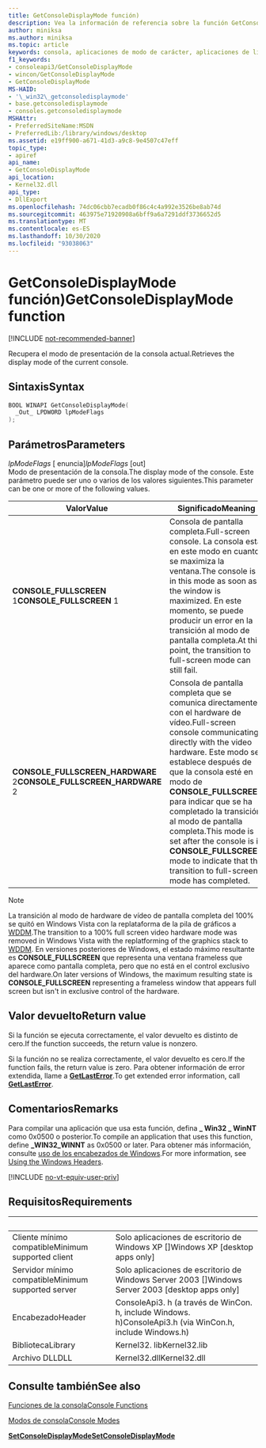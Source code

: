 ```yaml
---
title: GetConsoleDisplayMode función)
description: Vea la información de referencia sobre la función GetConsoleDisplayMode, que recupera el modo de presentación de la consola actual.
author: miniksa
ms.author: miniksa
ms.topic: article
keywords: consola, aplicaciones de modo de carácter, aplicaciones de línea de comandos, aplicaciones de terminal, API de consola
f1_keywords:
- consoleapi3/GetConsoleDisplayMode
- wincon/GetConsoleDisplayMode
- GetConsoleDisplayMode
MS-HAID:
- '\_win32\_getconsoledisplaymode'
- base.getconsoledisplaymode
- consoles.getconsoledisplaymode
MSHAttr:
- PreferredSiteName:MSDN
- PreferredLib:/library/windows/desktop
ms.assetid: e19ff900-a671-41d3-a9c8-9e4507c47eff
topic_type:
- apiref
api_name:
- GetConsoleDisplayMode
api_location:
- Kernel32.dll
api_type:
- DllExport
ms.openlocfilehash: 74dc06cbb7ecadb0f86c4c4a992e3526be8ab74d
ms.sourcegitcommit: 463975e71920908a6bff9a6a7291ddf3736652d5
ms.translationtype: MT
ms.contentlocale: es-ES
ms.lasthandoff: 10/30/2020
ms.locfileid: "93038063"
---
```

# <a name="getconsoledisplaymode-function"></a><span data-ttu-id="40bea-104">GetConsoleDisplayMode función)</span><span class="sxs-lookup"><span data-stu-id="40bea-104">GetConsoleDisplayMode function</span></span>

[!INCLUDE [not-recommended-banner](./includes/not-recommended-banner.md)]

<span data-ttu-id="40bea-105">Recupera el modo de presentación de la consola actual.</span><span class="sxs-lookup"><span data-stu-id="40bea-105">Retrieves the display mode of the current console.</span></span>

## <a name="syntax"></a><span data-ttu-id="40bea-106">Sintaxis</span><span class="sxs-lookup"><span data-stu-id="40bea-106">Syntax</span></span>

```C
BOOL WINAPI GetConsoleDisplayMode(
  _Out_ LPDWORD lpModeFlags
);
```

## <a name="parameters"></a><span data-ttu-id="40bea-107">Parámetros</span><span class="sxs-lookup"><span data-stu-id="40bea-107">Parameters</span></span>

<span data-ttu-id="40bea-108">*lpModeFlags* \[ enuncia\]</span><span class="sxs-lookup"><span data-stu-id="40bea-108">*lpModeFlags* \[out\]</span></span>  
<span data-ttu-id="40bea-109">Modo de presentación de la consola.</span><span class="sxs-lookup"><span data-stu-id="40bea-109">The display mode of the console.</span></span> <span data-ttu-id="40bea-110">Este parámetro puede ser uno o varios de los valores siguientes.</span><span class="sxs-lookup"><span data-stu-id="40bea-110">This parameter can be one or more of the following values.</span></span>

| <span data-ttu-id="40bea-111">Valor</span><span class="sxs-lookup"><span data-stu-id="40bea-111">Value</span></span> | <span data-ttu-id="40bea-112">Significado</span><span class="sxs-lookup"><span data-stu-id="40bea-112">Meaning</span></span> |
|-|-|
| <span data-ttu-id="40bea-113">**CONSOLE_FULLSCREEN** 1</span><span class="sxs-lookup"><span data-stu-id="40bea-113">**CONSOLE_FULLSCREEN** 1</span></span> | <span data-ttu-id="40bea-114">Consola de pantalla completa.</span><span class="sxs-lookup"><span data-stu-id="40bea-114">Full-screen console.</span></span> <span data-ttu-id="40bea-115">La consola está en este modo en cuanto se maximiza la ventana.</span><span class="sxs-lookup"><span data-stu-id="40bea-115">The console is in this mode as soon as the window is maximized.</span></span> <span data-ttu-id="40bea-116">En este momento, se puede producir un error en la transición al modo de pantalla completa.</span><span class="sxs-lookup"><span data-stu-id="40bea-116">At this point, the transition to full-screen mode can still fail.</span></span> |
| <span data-ttu-id="40bea-117">**CONSOLE_FULLSCREEN_HARDWARE** 2</span><span class="sxs-lookup"><span data-stu-id="40bea-117">**CONSOLE_FULLSCREEN_HARDWARE** 2</span></span> | <span data-ttu-id="40bea-118">Consola de pantalla completa que se comunica directamente con el hardware de vídeo.</span><span class="sxs-lookup"><span data-stu-id="40bea-118">Full-screen console communicating directly with the video hardware.</span></span> <span data-ttu-id="40bea-119">Este modo se establece después de que la consola esté en modo de **CONSOLE_FULLSCREEN** para indicar que se ha completado la transición al modo de pantalla completa.</span><span class="sxs-lookup"><span data-stu-id="40bea-119">This mode is set after the console is in **CONSOLE_FULLSCREEN** mode to indicate that the transition to full-screen mode has completed.</span></span> |

> [!NOTE]
> <span data-ttu-id="40bea-120">La transición al modo de hardware de vídeo de pantalla completa del 100% se quitó en Windows Vista con la replataforma de la pila de gráficos a [WDDM](https://docs.microsoft.com//windows-hardware/drivers/display/introduction-to-the-windows-vista-and-later-display-driver-model).</span><span class="sxs-lookup"><span data-stu-id="40bea-120">The transition to a 100% full screen video hardware mode was removed in Windows Vista with the replatforming of the graphics stack to [WDDM](https://docs.microsoft.com//windows-hardware/drivers/display/introduction-to-the-windows-vista-and-later-display-driver-model).</span></span> <span data-ttu-id="40bea-121">En versiones posteriores de Windows, el estado máximo resultante es **CONSOLE_FULLSCREEN** que representa una ventana frameless que aparece como pantalla completa, pero que no está en el control exclusivo del hardware.</span><span class="sxs-lookup"><span data-stu-id="40bea-121">On later versions of Windows, the maximum resulting state is **CONSOLE_FULLSCREEN** representing a frameless window that appears full screen but isn't in exclusive control of the hardware.</span></span>

## <a name="return-value"></a><span data-ttu-id="40bea-122">Valor devuelto</span><span class="sxs-lookup"><span data-stu-id="40bea-122">Return value</span></span>

<span data-ttu-id="40bea-123">Si la función se ejecuta correctamente, el valor devuelto es distinto de cero.</span><span class="sxs-lookup"><span data-stu-id="40bea-123">If the function succeeds, the return value is nonzero.</span></span>

<span data-ttu-id="40bea-124">Si la función no se realiza correctamente, el valor devuelto es cero.</span><span class="sxs-lookup"><span data-stu-id="40bea-124">If the function fails, the return value is zero.</span></span> <span data-ttu-id="40bea-125">Para obtener información de error extendida, llame a [**GetLastError**](https://msdn.microsoft.com/library/windows/desktop/ms679360).</span><span class="sxs-lookup"><span data-stu-id="40bea-125">To get extended error information, call [**GetLastError**](https://msdn.microsoft.com/library/windows/desktop/ms679360).</span></span>

## <a name="remarks"></a><span data-ttu-id="40bea-126">Comentarios</span><span class="sxs-lookup"><span data-stu-id="40bea-126">Remarks</span></span>

<span data-ttu-id="40bea-127">Para compilar una aplicación que usa esta función, defina **\_ Win32 \_ WinNT** como 0x0500 o posterior.</span><span class="sxs-lookup"><span data-stu-id="40bea-127">To compile an application that uses this function, define **\_WIN32\_WINNT** as 0x0500 or later.</span></span> <span data-ttu-id="40bea-128">Para obtener más información, consulte [uso de los encabezados de Windows](https://msdn.microsoft.com/library/windows/desktop/aa383745).</span><span class="sxs-lookup"><span data-stu-id="40bea-128">For more information, see [Using the Windows Headers](https://msdn.microsoft.com/library/windows/desktop/aa383745).</span></span>

[!INCLUDE [no-vt-equiv-user-priv](./includes/no-vt-equiv-user-priv.md)]

## <a name="requirements"></a><span data-ttu-id="40bea-129">Requisitos</span><span class="sxs-lookup"><span data-stu-id="40bea-129">Requirements</span></span>

| &nbsp; | &nbsp; |
|-|-|
| <span data-ttu-id="40bea-130">Cliente mínimo compatible</span><span class="sxs-lookup"><span data-stu-id="40bea-130">Minimum supported client</span></span> | <span data-ttu-id="40bea-131">Solo aplicaciones de escritorio de Windows XP \[\]</span><span class="sxs-lookup"><span data-stu-id="40bea-131">Windows XP \[desktop apps only\]</span></span> |
| <span data-ttu-id="40bea-132">Servidor mínimo compatible</span><span class="sxs-lookup"><span data-stu-id="40bea-132">Minimum supported server</span></span> | <span data-ttu-id="40bea-133">Solo aplicaciones de escritorio de Windows Server 2003 \[\]</span><span class="sxs-lookup"><span data-stu-id="40bea-133">Windows Server 2003 \[desktop apps only\]</span></span> |
| <span data-ttu-id="40bea-134">Encabezado</span><span class="sxs-lookup"><span data-stu-id="40bea-134">Header</span></span> | <span data-ttu-id="40bea-135">ConsoleApi3. h (a través de WinCon. h, include Windows. h)</span><span class="sxs-lookup"><span data-stu-id="40bea-135">ConsoleApi3.h (via WinCon.h, include Windows.h)</span></span> |
| <span data-ttu-id="40bea-136">Biblioteca</span><span class="sxs-lookup"><span data-stu-id="40bea-136">Library</span></span> | <span data-ttu-id="40bea-137">Kernel32. lib</span><span class="sxs-lookup"><span data-stu-id="40bea-137">Kernel32.lib</span></span> |
| <span data-ttu-id="40bea-138">Archivo DLL</span><span class="sxs-lookup"><span data-stu-id="40bea-138">DLL</span></span> | <span data-ttu-id="40bea-139">Kernel32.dll</span><span class="sxs-lookup"><span data-stu-id="40bea-139">Kernel32.dll</span></span> |

## <a name="see-also"></a><span data-ttu-id="40bea-140">Consulte también</span><span class="sxs-lookup"><span data-stu-id="40bea-140">See also</span></span>

[<span data-ttu-id="40bea-141">Funciones de la consola</span><span class="sxs-lookup"><span data-stu-id="40bea-141">Console Functions</span></span>](console-functions.md)

[<span data-ttu-id="40bea-142">Modos de consola</span><span class="sxs-lookup"><span data-stu-id="40bea-142">Console Modes</span></span>](console-modes.md)

[<span data-ttu-id="40bea-143">**SetConsoleDisplayMode**</span><span class="sxs-lookup"><span data-stu-id="40bea-143">**SetConsoleDisplayMode**</span></span>](setconsoledisplaymode.md)
